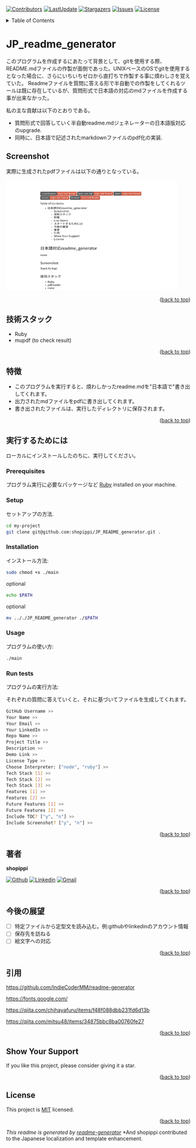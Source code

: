 
<a name="readme-top"></a>
[![Contributors](https://img.shields.io/github/contributors/shopippi/JP_README_Generator)](https://github.com/shopippi/JP_README_Generator/graphs/contributors)
[![LastUpdate](https://img.shields.io/github/last-commit/shopippi/JP_README_Generator)](https://github.com/shopippi/JP_README_Generator/commits/main)
[![Stargazers](https://img.shields.io/github/stars/shopippi/JP_README_Generator)](https://github.com/shopippi/JP_README_Generator/stargazers)
[![Issues](https://img.shields.io/github/issues/shopippi/JP_README_Generator)](https://github.com/shopippi/JP_README_Generator/issues)
[![License](https://img.shields.io/github/license/shopippi/JP_README_Generator)](https://github.com/shopippi/JP_README_Generator/blob/main/LICENSE)

<details>
<summary>Table of Contents</summary>

- [ JP_readme_generator](#about-project)
  - [ Screenshot](#screenshot)
  - [ 技術スタック](#tech-stack)
  - [ 特徴](#key-features)
  - [ Live Demo](#live-demo)
  - [ スタートするためには](#getting-started)
  - [ 今後の展望](#future-features)
  - [ 著者](#author)
  - [ 引用](#contribution)
  - [ Show Your Support](#support)
  - [ License](#license)
</details>

#  JP_readme_generator <a name="about-project"></a>

このプログラムを作成するにあたって背景として、gitを使用する際、README.mdファイルの作製が面倒であった。UNIXベースのOSでgitを使用するとなった場合に、さらにいちいちゼロから直打ちで作製する事に煩わしさを覚えていた。
Readmeファイルを質問に答える形で半自動での作製をしてくれるツールは既に存在しているが、質問形式で日本語の対応のmdファイルを作成する事が出来なかった。

私の主な貢献は以下のとおりである。
- 質問形式で回答していく半自動readme.mdジェネレーターの日本語版対応のupgrade.
- 同時に、日本語で記述されたmarkdownファイルのpdf化の実装.

##  Screenshot <a name="screenshot"></a>

実際に生成されたpdfファイルは以下の通りとなっている。


<img src="./screenshot.png" width=468 height=300 alt="screenshot" />


<p align="right">(<a href="#readme-top">back to top</a>)</p>

##  技術スタック  <a name="tech-stack"></a>
- Ruby
- mupdf (to check result)

<p align="right">(<a href="#readme-top">back to top</a>)</p>

##  特徴  <a name="key-features"></a>
- このプログラムを実行すると、煩わしかったreadme.mdを"日本語で"書き出してくれます。
- 出力されたmdファイルをpdfに書き出してくれます。
- 書き出されたファイルは、実行したディレクトリに保存されます。

<p align="right">(<a href="#readme-top">back to top</a>)</p>

##  実行するためには  <a name="getting-started"></a>

ローカルにインストールしたのちに、実行してください。
### Prerequisites

プログラム実行に必要なパッケージなど [Ruby](https://www.ruby-lang.org/en/) installed on your machine.

### Setup

セットアップの方法.

```sh
cd my-project
git clone git@github.com:shopippi/JP_README_generator.git .
```

### Installation

インストール方法:

```sh
sudo chmod +x ./main
```
optional
```sh
echo $PATH
```
optional
```sh
mv .././JP_README_generator ./$PATH
```


### Usage

プログラムの使い方:

```sh
./main
```

### Run tests

プログラムの実行方法:

それぞれの質問に答えていくと、それに基づいてファイルを生成してくれます。
```sh
GitHub Username >> 
Your Name >> 
Your Email >>
Your LinkedIn >>
Repo Name >> 
Project Title >> 
Description >> 
Demo Link >> 
License Type >> 
Choose Interpreter: ["node", "ruby"] >>
Tech Stack [1] >> 
Tech Stack [2] >> 
Tech Stack [3] >>
Features [1] >> 
Features [2] >> 
Future Features [1] >> 
Future Features [2] >> 
Include TOC? ["y", "n"] >> 
Include Screenshot? ["y", "n"] >> 
```

<p align="right">(<a href="#readme-top">back to top</a>)</p>

##  著者  <a name="author"></a>

**shopippi**

[![Github](https://img.shields.io/badge/GitHub-673AB7?style=for-the-badge&logo=github&logoColor=white)](https://github.com/shopippi)
[![Linkedin](https://img.shields.io/badge/LinkedIn-0077B5?style=for-the-badge&logo=linkedin&logoColor=white)]([https://linkedin.com/in/https://www.linkedin.com/in/shotaro-takahashi-962949298](https://www.linkedin.com/in/shotaro-takahashi-962949298?utm_source=share&utm_campaign=share_via&utm_content=profile&utm_medium=ios_app))
[![Gmail](https://img.shields.io/badge/Gmail-D14836?style=for-the-badge&logo=gmail&logoColor=white)](mailto:takahashi@shopippi.com)

<p align="right">(<a href="#readme-top">back to top</a>)</p>

##  今後の展望  <a name="future-features"></a>
- [ ] 特定ファイルから定型文を読み込む。例:githubやlinkedinのアカウント情報
- [ ] 保存先を訪ねる
- [ ] 絵文字への対応

<p align="right">(<a href="#readme-top">back to top</a>)</p>

##  引用  <a name="contribution"></a>

https://github.com/IndieCoderMM/readme-generator


https://fonts.google.com/


https://qiita.com/chihayafuru/items/f48f088dbb231fd6d13b


https://qiita.com/mitsu48/items/34875bbc8ba00760fe27

<p align="right">(<a href="#readme-top">back to top</a>)</p>

##  Show Your Support  <a name="support"></a>

If you like this project, please consider giving it a star.

<p align="right">(<a href="#readme-top">back to top</a>)</p>

##  License <a name="license"></a>

This project is [MIT](./LICENSE) licensed.

<p align="right">(<a href="#readme-top">back to top</a>)</p>

*This readme is generated by [readme-generator](https://github.com/IndieCoderMM/readme-generator)*
*And shopippi contributed to the Japanese localization and template enhancement.
